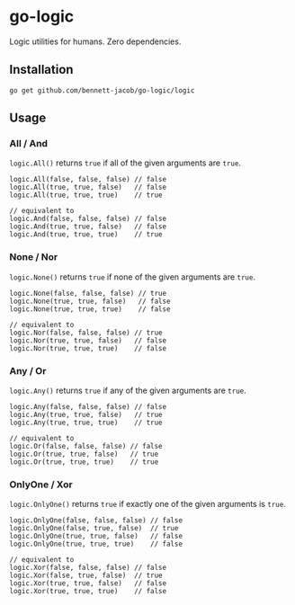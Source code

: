 # go-logic

Logic utilities for humans. Zero dependencies.

## Installation

```shell
go get github.com/bennett-jacob/go-logic/logic
```

## Usage

### All / And

`logic.All()` returns `true` if all of the given arguments are `true`.

```golang
logic.All(false, false, false) // false
logic.All(true, true, false)   // false
logic.All(true, true, true)    // true

// equivalent to
logic.And(false, false, false) // false
logic.And(true, true, false)   // false
logic.And(true, true, true)    // true
```

### None / Nor

`logic.None()` returns `true` if none of the given arguments are `true`.

```golang
logic.None(false, false, false) // true
logic.None(true, true, false)   // false
logic.None(true, true, true)    // false

// equivalent to
logic.Nor(false, false, false) // true
logic.Nor(true, true, false)   // false
logic.Nor(true, true, true)    // false
```

### Any / Or

`logic.Any()` returns `true` if any of the given arguments are `true`.

```golang
logic.Any(false, false, false) // false
logic.Any(true, true, false)   // true
logic.Any(true, true, true)    // true

// equivalent to
logic.Or(false, false, false) // false
logic.Or(true, true, false)   // true
logic.Or(true, true, true)    // true
```

### OnlyOne / Xor

`logic.OnlyOne()` returns `true` if exactly one of the given arguments is `true`.

```golang
logic.OnlyOne(false, false, false) // false
logic.OnlyOne(false, true, false)  // true
logic.OnlyOne(true, true, false)   // false
logic.OnlyOne(true, true, true)    // false

// equivalent to
logic.Xor(false, false, false) // false
logic.Xor(false, true, false)  // true
logic.Xor(true, true, false)   // false
logic.Xor(true, true, true)    // false
```
